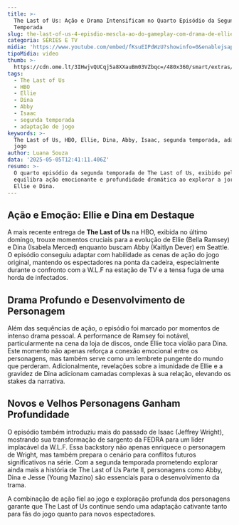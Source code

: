 ```yaml
---
title: >-
  The Last of Us: Ação e Drama Intensificam no Quarto Episódio da Segunda
  Temporada
slug: the-last-of-us-4-episdio-mescla-ao-do-gameplay-com-drama-de-ellie
categoria: SÉRIES E TV
midia: 'https://www.youtube.com/embed/fKsuEIPdWzU?showinfo=0&enablejsapi=1'
tipoMidia: video
thumb: >-
  https://cdn.ome.lt/3IHwjvQUCqj5a8XXauBm03VZbqc=/480x360/smart/extras/conteudos/Captura_de_tela_2025-05-02_144538.png
tags:
  - The Last of Us
  - HBO
  - Ellie
  - Dina
  - Abby
  - Isaac
  - segunda temporada
  - adaptação de jogo
keywords: >-
  The Last of Us, HBO, Ellie, Dina, Abby, Isaac, segunda temporada, adaptação de
  jogo
author: Luana Souza
data: '2025-05-05T12:41:11.406Z'
resumo: >-
  O quarto episódio da segunda temporada de The Last of Us, exibido pela HBO,
  equilibra ação emocionante e profundidade dramática ao explorar a jornada de
  Ellie e Dina.
---
```


## Ação e Emoção: Ellie e Dina em Destaque

A mais recente entrega de **The Last of Us** na HBO, exibida no último domingo, trouxe momentos cruciais para a evolução de Ellie (Bella Ramsey) e Dina (Isabela Merced) enquanto buscam Abby (Kaitlyn Dever) em Seattle. O episódio conseguiu adaptar com habilidade as cenas de ação do jogo original, mantendo os espectadores na ponta da cadeira, especialmente durante o confronto com a W.L.F na estação de TV e a tensa fuga de uma horda de infectados.

## Drama Profundo e Desenvolvimento de Personagem

Além das sequências de ação, o episódio foi marcado por momentos de intenso drama pessoal. A performance de Ramsey foi notável, particularmente na cena da loja de discos, onde Ellie toca violão para Dina. Este momento não apenas reforça a conexão emocional entre os personagens, mas também serve como um lembrete pungente do mundo que perderam. Adicionalmente, revelações sobre a imunidade de Ellie e a gravidez de Dina adicionam camadas complexas à sua relação, elevando os stakes da narrativa.

## Novos e Velhos Personagens Ganham Profundidade

O episódio também introduziu mais do passado de Isaac (Jeffrey Wright), mostrando sua transformação de sargento da FEDRA para um líder implacável da W.L.F. Essa backstory não apenas enriquece o personagem de Wright, mas também prepara o cenário para conflitos futuros significativos na série. Com a segunda temporada prometendo explorar ainda mais a história de The Last of Us Parte II, personagens como Abby, Dina e Jesse (Young Mazino) são essenciais para o desenvolvimento da trama.

A combinação de ação fiel ao jogo e exploração profunda dos personagens garante que The Last of Us continue sendo uma adaptação cativante tanto para fãs do jogo quanto para novos espectadores.

